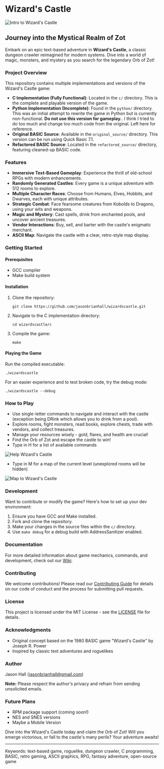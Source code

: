 # Wizard's Castle

![Intro to Wizard's Castle](c/images/intro.png "Wizard's Castle Title")

## Journey into the Mystical Realm of Zot

Embark on an epic text-based adventure in **Wizard's Castle**, a classic dungeon crawler reimagined for modern systems. Dive into a world of magic, monsters, and mystery as you search for the legendary Orb of Zot!

### Project Overview

This repository contains multiple implementations and versions of the Wizard's Castle game:

- **C Implementation (Fully Functional)**: Located in the `c/` directory. This is the complete and playable version of the game.
- **Python Implementation (Incomplete)**: Found in the `python/` directory. This was an initial attempt to rewrite the game in Python but is currently non-functional. **Do not use this version for gameplay.**.  I think I tried to do too much and change too much code from the original.  Left here for reference.
- **Original BASIC Source**: Available in the `original_source/` directory. This version can be run using Quick Basic 7.1.
- **Refactored BASIC Source**: Located in the `refactored_source/` directory, featuring cleaned-up BASIC code.

### Features

- **Immersive Text-Based Gameplay**: Experience the thrill of old-school RPGs with modern enhancements.
- **Randomly Generated Castles**: Every game is a unique adventure with 512 rooms to explore.
- **Multiple Character Races**: Choose from Humans, Elves, Hobbits, and Dwarves, each with unique attributes.
- **Strategic Combat**: Face fearsome creatures from Kobolds to Dragons, using your wits and weapons.
- **Magic and Mystery**: Cast spells, drink from enchanted pools, and uncover ancient treasures.
- **Vendor Interactions**: Buy, sell, and barter with the castle's enigmatic merchant.
- **ASCII Map**: Navigate the castle with a clear, retro-style map display.

### Getting Started

#### Prerequisites

- GCC compiler
- Make build system

#### Installation

1. Clone the repository:
   ```
   git clone https://github.com/jasonbrianhall/wizardscastle.git
   ```
2. Navigate to the C implementation directory:
   ```
   cd wizardscastle/c
   ```
3. Compile the game:
   ```
   make
   ```

#### Playing the Game

Run the compiled executable:
```
./wizardscastle
```

For an easier experience and to test broken code, try the debug mode:
```
./wizardscastle --debug
```

### How to Play

- Use single-letter commands to navigate and interact with the castle (exception being DRink which allows you to drink from a pool).
- Explore rooms, fight monsters, read books, explore chests, trade with vendors, and collect treasures.
- Manage your resources wisely - gold, flares, and health are crucial!
- Find the Orb of Zot and escape the castle to win!
- Type in H for a list of available commands

![Help Wizard's Castle](c/images/help.png "Wizard's Castle Help Snapshot")

- Type in M for a map of the current level (unexplored rooms will be hidden)

![Map to Wizard's Castle](c/images/map.png "Wizard's Castle Map")

### Development

Want to contribute or modify the game? Here's how to set up your dev environment:

1. Ensure you have GCC and Make installed.
2. Fork and clone the repository.
3. Make your changes in the source files within the `c/` directory.
4. Use `make debug` for a debug build with AddressSanitizer enabled.

### Documentation

For more detailed information about game mechanics, commands, and development, check out our [Wiki](WIKI.md).

### Contributing

We welcome contributions! Please read our [Contributing Guide](CONTRIBUTING.md) for details on our code of conduct and the process for submitting pull requests.

### License

This project is licensed under the MIT License - see the [LICENSE](LICENSE.md) file for details.

### Acknowledgments

- Original concept based on the 1980 BASIC game "Wizard's Castle" by Joseph R. Power
- Inspired by classic text adventures and roguelikes

### Author

Jason Hall (jasonbrianhall@gmail.com)

**Note:** Please respect the author's privacy and refrain from sending unsolicited emails.

### Future Plans

- RPM package support (coming soon!)
- NES and SNES versions
- Maybe a Mobile Version

Dive into the Wizard's Castle today and claim the Orb of Zot! Will you emerge victorious, or fall to the castle's many perils? Your adventure awaits!

---

Keywords: text-based game, roguelike, dungeon crawler, C programming, BASIC, retro gaming, ASCII graphics, RPG, fantasy adventure, open-source game
